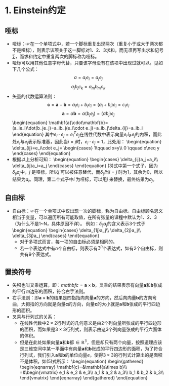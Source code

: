 # 1. Einstein约定
## 哑标
- 哑标：☞在一个单项式中，若一个脚标重复出现两次（重复小于或大于两次都不是哑标），则表示该项关于这一脚标对1、2、3求和，而无须再写出求和记号$\sum$，而求和约定中重复两次的脚标称为哑标。
- 哑标可以用其他任意字母代替，只要该字母没有在该项中出现过就可以。见如下几个公式：
$$a=a_ie_i=a_je_j$$
$$a_jb_jc_k=a_mb_mc_k$$
- 矢量的代数运算法则：
$$\mathbf{c}=\mathbf{a}+\mathbf{b}=a_ie_i+b_ie_i=(a_i+b_i)e_i=c_ie_i$$
$$\mathbf{a}=\alpha\mathbf{b}=\alpha(b_je_j)=(\alpha b_j)e_j$$
\begin{equation}
  \mathbf{a}\cdot\mathbf{b}=(a_ie_i)\dot(b_je_j)=a_ib_j(e_i\cdot e_j)=a_ib_j\delta_{ij}=a_ib_i
\end{equation}
其中$e_i\cdot e_j=e_i^Te_j$在线性代数中表示向量$e_i$与$e_j$的内积，而此处$e_i$与$e_j$表示标准基，因此当$i=j$时，$e_i\cdot e_j=1$，此处用：
\begin{equation}
  \delta_{ij}=e_i\cdot e_j=
  \begin{cases}
    1\qquad x=y\\\\
    0 \qquad x\neq y
  \end{cases}
\end{equation}
- 根据以上分析可知：
\begin{equation}
  \begin{cases}
    \delta_{ij}a_j=a_i\\\\
    \delta_{ij}a_i=a_j
  \end{cases}
\end{equation}
(3)式中第一个式子，因为$\delta_{ij}a_j$中，$j$ 是哑标，所以$j$ 可以被任意替代，而$\delta_{ij}$当$i=j$ 时为1，其余为0，所以结果为$a_i$。同理，第二个式子中$i$ 为哑标，可以用$j$ 来替换，最终结果为$a_j$。
## 自由标
- 自由标：☞在一个单项式中仅出现一次的脚标，称为自由标。自由标顾名思义相当于变量，可以遍历所有可能取值，在所有张量的课程中默认为1、2、3（为什么不是1~N，具体原因不详）。
例如：$\delta_{ij}a_j$的含义表示3个式子
\begin{equation}
  \begin{cases}
    \delta_{1j}a_j\\\\
    \delta_{2j}a_j\\\\
    \delta_{3j}a_j
  \end{cases}
\end{equation}
  - 对于多项式而言，每一项的自由标必须是相同的。
  - 若一个表达式中有$n$个自由标，则表示有$3^n$个表达式，如有2个自由标，则共有9个表达式。
## 置换符号
- 矢积也叫叉乘运算，即：$mathbf{c}=\mathbf{a}\times\mathbf{b}$，叉乘的结果表示有向量$\mathbf{a}$和$\mathbf{b}$张成的平行四边形的面积，符合右手法则。
- 右手法则：即$\mathbf{a}\times\mathbf{b}$的结果是四指指向向量$\mathbf{a}$的方向，然后向向量$\mathbf{b}$的方向弯曲，大拇指的方向就是向量$\mathbf{c}$的方向，向量$\mathbf{c}$的大小就是$\mathbf{a}$和$\mathbf{b}$张成的平行四边形的面积。
- 叉乘与行列式的关系：
  - 在线性代数中$2\times2$行列式的几何意义是由2个列向量所张成的平行四边形的面积，而如果是$3\times3$行列式，则表示由这3个列向量张成的平行六面体的体积。
  - 但是在此处如果向量$\mathbf{a}$和$\mathbf{b}$都$\in\mathbb{R^3}$，但是却只有两个向量，按照道理应该是三维空间中某一平面中有向量$\mathbf{a}$和$\mathbf{b}$张成的平行四边形的面积，为了符合行列式，我们引入$\mathbf{a}$和$\mathbf{b}$的单位向量$e$，使得$3\times3$的行列式计算出的是面积不是体积。如(5)式所示：
\begin{equation} 
  \begin{gathered}
  \begin{eqnarray}
      \mathbf{c}=&\mathbf{a\times b}\\\\
      =&\begin{vmatrix}
        e_1 & e_2 & e_3\\\\
        a_1 & a_2 & a_3\\\\
        b_1 & b_2 & b_3\\\\
      \end{vmatrix}
   \end{eqnarray}
   \end{gathered}
 \end{equation} 
